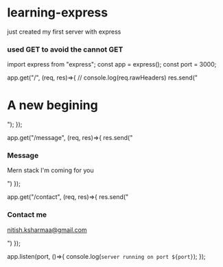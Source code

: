 # learning-express
just created my first server with express

### used GET to avoid the cannot GET
import express from "express";
const app = express();
const port = 3000;

app.get("/", (req, res)=>{
    // console.log(req.rawHeaders)
    res.send("<h1>A new begining</h1>");
});

app.get("/message", (req, res)=>{
    res.send("<h3> Message </h3> <p>Mern stack I'm coming for you</p>")
});

app.get("/contact", (req, res)=>{
    res.send("<h3>Contact me </h3> <p>nitish.ksharmaa@gmail.com</p>")
});

app.listen(port, ()=>{
    console.log(`server running on port ${port}`);
});
